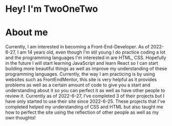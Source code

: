 <h1> Hey! I'm TwoOneTwo </h1>

<h1> About me </h1> 
<p> Currently, I am interested in becoming a Front-End-Developer. 
  As of 2022-6-27, I am 14 years old, even though I'm stil young I do practice coding a lot and the programming languages I'm interested in are HTML, CSS. Hopefully in the future I will start learning JavaScript and learn React so I can start building more beautiful things as well as improve my understanding of these programming languages.
  Currently, the way I am practicing is by using websites such as FrontEndMentor, this site is very helpful as it provides problems as well as a certain amount of code to give you a start and understanding about it so you can perfect it as well as have other people to review it. Currently as of 2022-6-27, I've completed 3 of their projects but I have only started to use their site since 2022-6-25. These projects that I've completed helped my understanding of CSS and HTML but also taught me how to perfect the site using the reflection of other people as well as my own thoughts!
</p>
